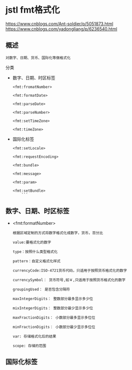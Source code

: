 jstl fmt格式化
==

https://www.cnblogs.com/Ant-soldier/p/5051873.html
https://www.cnblogs.com/yadongliang/p/6236540.html

## 概述
```text
对数字、日期、货币、国际化等做格式化
```
分类

* 数字、日期、时区标签
    ```text
    <fmt:fromatNumber>
    
    <fmt:formatDate>
    
    <fmt:parseDate>
    
    <fmt:parseNumber>
    
    <fmt:setTimeZone>
    
    <fmt:timeZone>
    ```

* 国际化标签
    ```text
    <fmt:setLocale>
    
    <fmt:requestEncoding>
    
    <fmt:bundle>
    
    <fmt:message>
    
    <fmt:param>
    
    <fmt:setBundle>
        ```

## 数字、日期、时区标签
* \<fmt:formatNumber>
    ```text
    根据区域定制的方式将数字格式化成数字，货币，百分比  
  
    value:要格式化的数字
    
    type：按照什么类型格式化
    
    pattern：自定义格式化样式
    
    currencyCode:ISO-4721货币代码，只适用于按照货币格式化的数字
    
    currencySymbol： 货币符号,如￥,只适用于按照货币格式化的数字
    
    groupingUsed： 是否包含分隔符
    
    maxIntegerDigits： 整数部分最多显示多少位
    
    mixIntegerDigits： 整数部分最少显示多少位
    
    maxFractionDigits： 小数部分最多显示多位位
    
    minFractionDigits： 小数部分最少显示多位位
    
    var: 存储格式化后的结果
    
    scope: 存储的范围
    ```


## 国际化标签